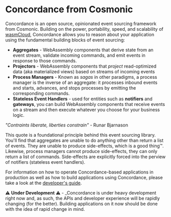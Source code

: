# Concordance from Cosmonic
Concordance is an open source, opinionated event sourcing framework from Cosmonic. Building on the power, portability, speed, and scalability of [wasmCloud](https://wasmcloud.com), Concordance allows you to reason about your application using the fundamental building blocks of event sourcing:
* **Aggregates** - WebAssembly components that derive state from an event stream, validate incoming commands, and emit events in response to those commands.
* **Projectors** - WebAssembly components that _project_ read-optimized data (aka materialized views) based on streams of incoming events
* **Process Managers** - Known as _sagas_ in other paradigms, a process manager is the inverse of an aggregate: it processes inbound events and starts, advances, and stops processes by emitting the corresponding commands.
* **Stateless Event Handlers** - used for entities such as **notifiers** and **gateways**, you can build WebAssembly components that receive events on a stream and then execute whatever you choose for your business logic.

_"Contraints liberate, liberties constrain"_ - Runar Bjarnason

This quote is a foundational principle behind this event sourcing library. You'll find that aggregates are unable to do anything other than return a list of events. They are unable to produce side-effects, which is a good thing:tm:. Likewise, process managers cannot produce side-effects, they can only return a list of commands. Side-effects are explicitly forced into the perview of notifiers (stateless event handlers).

For information on how to operate Concordance-based applications in production as well as how to build applications using Concordance, please take a look at the [developer's guide](https://cosmonic.com/docs/oss/concordance).

⚠️ **Under Development** ⚠️ - _Concordance is under heavy development right now and, as such, the APIs and developer experience will be rapidly changing (for the better). Building applications on it now should be done with the idea of rapid change in mind.
